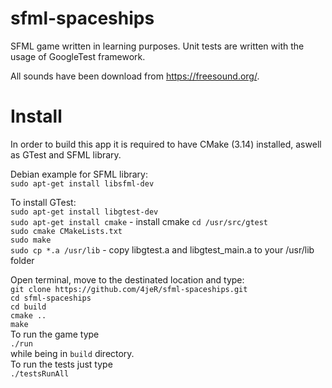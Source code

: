 # sfml-spaceships
SFML game written in learning purposes.
Unit tests are written with the usage of GoogleTest framework.

All sounds have been download from https://freesound.org/.

# Install
In order to build this app it is required to have CMake (3.14) installed, aswell as GTest and SFML library.

Debian example for SFML library:  
`sudo apt-get install libsfml-dev`  

To install GTest:  
`sudo apt-get install libgtest-dev`  
`sudo apt-get install cmake` - install cmake
`cd /usr/src/gtest`  
`sudo cmake CMakeLists.txt`  
`sudo make`  
`sudo cp *.a /usr/lib` - copy libgtest.a and libgtest_main.a to your /usr/lib folder  


Open terminal, move to the destinated location and type:  
`git clone https://github.com/4jeR/sfml-spaceships.git`  
`cd sfml-spaceships`  
`cd build`  
`cmake ..`  
`make`  
To run the game type   
`./run`  
while being in `build` directory.  
To run the tests just type  
`./testsRunAll` 

